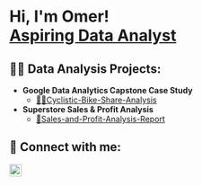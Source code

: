 <h1>Hi, I'm Omer! <br/><a href="https://github.com/Omer-mohamed01">Aspiring Data Analyst</a></h1>

<h2>👨‍💻 Data Analysis Projects:</h2>

- <b>Google Data Analytics Capstone Case Study</b>
  - [🚴‍♂️Cyclistic-Bike-Share-Analysis](https://github.com/Omer-mohamed01/Cyclistic-Bike-Share-Analysis)</b>
- <b> Superstore Sales & Profit Analysis</b>
  - [🛒Sales-and-Profit-Analysis-Report](https://github.com/Omer-mohamed01/Sales-and-Profit-Analysis-Report)</b>

<h2> 🤳 Connect with me:</h2>

[<img align="left" alt="JoshMadakor | LinkedIn" width="22px" src="https://cdn.jsdelivr.net/npm/simple-icons@v3/icons/linkedin.svg" />][linkedin]


[linkedin]: https://www.linkedin.com/in/omar-metwally-839628225/
